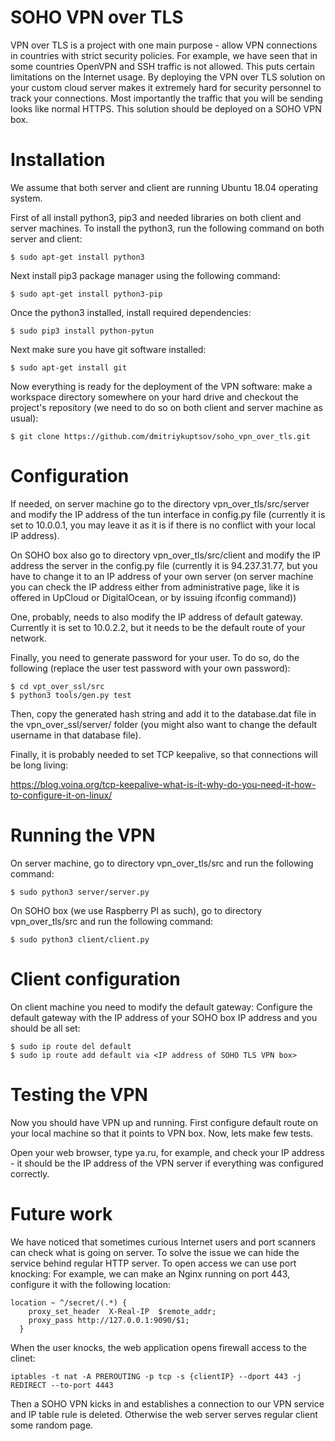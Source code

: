 # SOHO VPN over TLS 

VPN over TLS is a project with one main purpose - allow VPN connections in countries with strict 
security policies. For example, we have seen that in some countries OpenVPN and SSH traffic is not
allowed. This puts certain limitations on the Internet usage. By deploying the VPN over TLS solution
on your custom cloud server makes it extremely hard for security personnel to track your connections.
Most importantly the traffic that you will be sending looks like normal HTTPS. This solution 
should be deployed on a SOHO VPN box.

# Installation

We assume that both server and client are running Ubuntu 18.04 operating system.

First of all install python3, pip3 and needed libraries on both client and server machines.
To install the python3, run the following command on both server and client:

```
$ sudo apt-get install python3
```

Next install pip3 package manager using the following command:

```
$ sudo apt-get install python3-pip
```

Once the python3 installed, install required dependencies:

```
$ sudo pip3 install python-pytun
```

Next make sure you have git software installed:

```
$ sudo apt-get install git
```

Now everything is ready for the deployment of the VPN software: make a workspace directory somewhere on
your hard drive and checkout the project's repository (we need to do so on both client and server machine as 
usual):

```
$ git clone https://github.com/dmitriykuptsov/soho_vpn_over_tls.git
```

# Configuration

If needed, on server machine go to the directory vpn_over_tls/src/server and modify the 
IP address of the tun interface in config.py file (currently it is set to 10.0.0.1, you may leave it as it is
if there is no conflict with your local IP address).

On SOHO box also go to directory vpn_over_tls/src/client and modify the IP address the server in the config.py
file (currently it is 94.237.31.77, but you have to change it to an IP address of your own server (on server machine you 
can check the IP address either from administrative page, like it is offered in UpCloud or DigitalOcean, or by issuing ifconfig command))

One, probably, needs to also modify the IP address of default gateway. Currently it is set to 10.0.2.2, but it needs to be 
the default route of your network.

Finally, you need to generate password for your user. To do so, do the following (replace the user test password with your own password):

```
$ cd vpt_over_ssl/src
$ python3 tools/gen.py test
```

Then, copy the generated hash string and add it to the database.dat file in the vpn_over_ssl/server/ folder (you might also want to change the default username in that database file).

Finally, it is probably needed to set TCP keepalive, so that connections will be long living:

https://blog.voina.org/tcp-keepalive-what-is-it-why-do-you-need-it-how-to-configure-it-on-linux/

# Running the VPN

On server machine, go to directory vpn_over_tls/src and run the following command:

```
$ sudo python3 server/server.py
```

On SOHO box (we use Raspberry PI as such), go to directory vpn_over_tls/src and run the following command:

```
$ sudo python3 client/client.py
```

# Client configuration

On client machine you need to modify the default gateway: Configure the default gateway
with the IP address of your SOHO box IP address and you should be all set:

```
$ sudo ip route del default
$ sudo ip route add default via <IP address of SOHO TLS VPN box>
```

# Testing the VPN

Now you should have VPN up and running.  First configure default route on your local
machine so that it points to VPN box. Now, lets make few tests.

Open your web browser, type ya.ru, for example, and 
check your IP address - it should be the IP address of the VPN server if 
everything was configured correctly.

# Future work

We have noticed that sometimes curious Internet users and port scanners
can check what is going on server. To solve the issue we can hide the 
service behind regular HTTP server. To open access we can use port knocking:
For example, we can make an Nginx running on port 443, configure it 
with the following location:

```
location ~ ^/secret/(.*) {
    proxy_set_header  X-Real-IP  $remote_addr;
    proxy_pass http://127.0.0.1:9090/$1;
  }
```

When the user knocks, the web application opens firewall access to the clinet:

```
iptables -t nat -A PREROUTING -p tcp -s {clientIP} --dport 443 -j REDIRECT --to-port 4443
```

Then a SOHO VPN kicks in and establishes a connection to our VPN service and IP table rule 
is deleted. Otherwise the web server serves regular client some random page.

